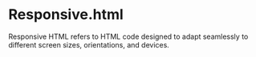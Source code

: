 # Responsive.html
Responsive HTML refers to HTML code designed to adapt seamlessly to different screen sizes, orientations, and devices.
